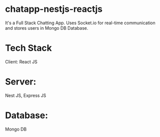 # chatapp-nestjs-reactjs

It's a Full Stack Chatting App. Uses Socket.io for real-time communication and stores users in Mongo DB Database.

# Tech Stack
Client: React JS

# Server: 
Nest JS, Express JS

# Database: 
Mongo DB
